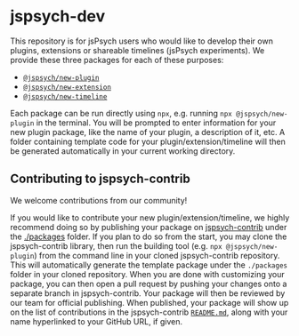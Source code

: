 # jspsych-dev

This repository is for jsPsych users who would like to develop their own plugins, extensions or shareable timelines (jsPsych experiments). We provide these three packages for each of these purposes:

- [`@jspsych/new-plugin`](https://github.com/jspsych/jspsych-dev/tree/main/packages/new-plugin)
- [`@jspsych/new-extension`](https://github.com/jspsych/jspsych-dev/tree/main/packages/new-extension)
- [`@jspsych/new-timeline`](https://github.com/jspsych/jspsych-dev/tree/main/packages/new-timeline)

Each package can be run directly using `npx`, e.g. running `npx @jspsych/new-plugin` in the terminal. You will be prompted to enter information for your new plugin package, like the name of your plugin, a description of it, etc. A folder containing template code for your plugin/extension/timeline will then be generated automatically in your current working directory.

## Contributing to jspsych-contrib

We welcome contributions from our community!

If you would like to contribute your new plugin/extension/timeline, we highly recommend doing so by publishing your package on [jspsych-contrib](https://github.com/jspsych/jspsych-contrib) under the [./packages](https://github.com/jspsych/jspsych-contrib/tree/main/packages) folder. If you plan to do so from the start, you may clone the jspsych-contrib library, then run the building tool (e.g. `npx @jspsych/new-plugin`) from the command line in your cloned jspsych-contrib repository. This will automatically generate the template package under the `./packages` folder in your cloned repository. When you are done with customizing your package, you can then open a pull request by pushing your changes onto a separate branch in jspsych-contrib. Your package will then be reviewed by our team for official publishing. When published, your package will show up on the list of contributions in the jspsych-contrib [`README.md`](https://github.com/jspsych/jspsych-contrib/blob/main/README.md), along with your name hyperlinked to your GitHub URL, if given.